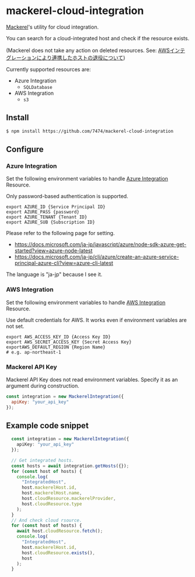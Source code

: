 # mackerel-cloud-integration

[Mackerel](https://mackerel.io/)'s utility for cloud integration.

You can search for a cloud-integrated host and check if the resource exists.

(Mackerel does not take any action on deleted resources. See: [AWSインテグレーションにより連携したホストの退役について](https://mackerel.io/ja/docs/entry/integrations/aws))

Currently supported resources are:

- Azure Integration
    - `SQLDatabase`
- AWS Integration
    - `s3`

## Install

```sh
$ npm install https://github.com/7474/mackerel-cloud-integration
```

## Configure

### Azure Integration

Set the following environment variables to handle [Azure Integration](https://mackerel.io/ja/docs/entry/integrations/azure) Resource.

Only password-based authentication is supported.

```
export AZURE_ID {Service Principal ID}
export AZURE_PASS {password}
export AZURE_TENANT {Tenant ID}
export AZURE_SUB {Subscription ID}
```

Please refer to the following page for setting.

- https://docs.microsoft.com/ja-jp/javascript/azure/node-sdk-azure-get-started?view=azure-node-latest
- https://docs.microsoft.com/ja-jp/cli/azure/create-an-azure-service-principal-azure-cli?view=azure-cli-latest

The language is "ja-jp" because I see it.

### AWS Integration

Set the following environment variables to handle [AWS Integration](https://mackerel.io/ja/docs/entry/integrations/aws) Resource.

Use default credentials for AWS. It works even if environment variables are not set.

```
export AWS_ACCESS_KEY_ID {Access Key ID}
export AWS_SECRET_ACCESS_KEY {Secret Access Key}
exportAWS_DEFAULT_REGION {Region Name}
# e.g. ap-northeast-1
```

### Mackerel API Key

Mackerel API Key does not read environment variables. Specify it as an argument during construction.

```js
const integration = new MackerelIntegration({
  apiKey: "your_api_key"
});
```

## Example code snippet

```typescript
  const integration = new MackerelIntegration({
    apiKey: "your_api_key"
  });

  // Get integrated hosts.
  const hosts = await integration.getHosts({});
  for (const host of hosts) {
    console.log(
      "IntegratedHost",
      host.mackerelHost.id,
      host.mackerelHost.name,
      host.cloudResource.mackerelProvider,
      host.cloudResource.type
    );
  }
  // And check cloud rsource.
  for (const host of hosts) {
    await host.cloudResource.fetch();
    console.log(
      "IntegratedHost",
      host.mackerelHost.id,
      host.cloudResource.exists(),
      host
    );
  }
```